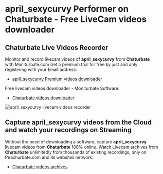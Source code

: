 # april_sexycurvy Performer on Chaturbate - Free LiveCam videos downloader

## Chaturbate Live Videos Recorder

Monitor and record livecam videos of **april_sexycurvy** from **Chaturbate** with Moniturbate.com
Get a premium trial for free by just and only registering with your Email address:
* [april_sexycurvy Premium videos downloader](https://moniturbate.com/request-demo-licence-key.html)

Free livecam videos downloader - Moniturbate Software:
* [Chaturbate videos downloader](https://moniturbate.com/moniturbate-download-software.html)

![april_sexycurvy livecam videos recorder](https://peachurnet.com/templates/moniturbate-software.png)


## Capture april_sexycurvy videos from the Cloud and watch your recordings on Streaming

Without the need of downloading a software, capture **april_sexycurvy** livecam videos from **Chaturbate** 100% online.
Watch Livecam archives from **Chaturbate** unlimitedly from thousands of existing recordings, only on Peachurbate.com and its websites network:
* [Chaturbate videos archives](https://peachurnet.com/)